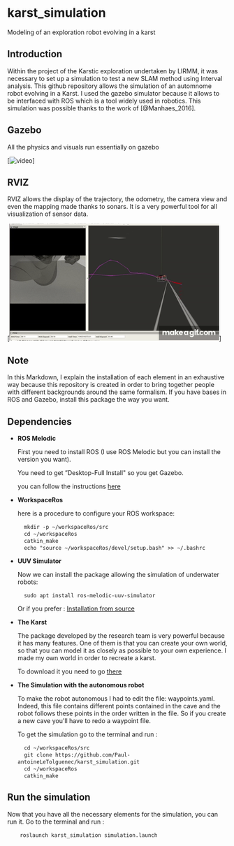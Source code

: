 # karst_simulation
Modeling of an exploration robot evolving in a karst

## Introduction
Within the project of the Karstic exploration undertaken by LIRMM, it was necessary to set up a simulation to test a new SLAM method using Interval analysis.
This github repository allows the simulation of an automnome robot evolving in a Karst.
I used the gazebo simulator because it allows to be interfaced with ROS which is a tool widely used in robotics.
This simulation was possible thanks to the work of [@Manhaes_2016].

## Gazebo 
All the physics and visuals run essentially on gazebo

[![video](https://github.com/Paul-antoineLeTolguenec/karst_simulation/blob/master/doc/video/simu_gazebo.gif)]

## RVIZ
RVIZ allows the display of the trajectory, the odometry, the camera view and even the mapping made thanks to sonars.
It is a very powerful tool for all visualization of sensor data.

[![video](https://github.com/Paul-antoineLeTolguenec/karst_simulation/blob/master/doc/video/simu_RVIZ.gif)]


## Note
In this Markdown, I explain the installation of each element in an exhaustive way because this repository is created in order to bring together people with different backgrounds around the same formalism.
If you have bases in ROS and Gazebo, install this package the way you want.

## Dependencies

* **ROS Melodic** 
  
    First you need to install ROS (I use ROS Melodic but you can install the version you want).

    You need to get ”Desktop-Full Install" so you get Gazebo.

    you can follow the instructions [here](http://wiki.ros.org/melodic/Installation/Ubuntu)

* **WorkspaceRos** 
  
    here is a procedure to configure your ROS workspace:

        mkdir -p ~/workspaceRos/src
        cd ~/workspaceRos
        catkin_make
        echo "source ~/workspaceRos/devel/setup.bash" >> ~/.bashrc

* **UUV Simulator** 

    Now we can install the package allowing the simulation of underwater robots:

        sudo apt install ros-melodic-uuv-simulator

    Or if you prefer : [Installation from source](https://uuvsimulator.github.io/installation/)

* **The Karst** 

    The package developed by the research team is very powerful because it has many features.
    One of them is that you can create your own world, so that you can model it as closely as possible to your own experience.
    I made my own world in order to recreate a karst.

    To download it you need to go [there](https://github.com/Paul-antoineLeTolguenec/uuv_cave_world) 

* **The Simulation with the autonomous robot**

    To make the robot autonomous I had to edit the file: waypoints.yaml.
    Indeed, this file contains different points contained in the cave and the robot follows these points in the order written in the file. So if you create a new cave you'll have to redo a waypoint file.

    To get the simulation go to the terminal and run :

        cd ~/workspaceRos/src
        git clone https://github.com/Paul-antoineLeTolguenec/karst_simulation.git
        cd ~/workspaceRos
        catkin_make

## Run the simulation
Now that you have all the necessary elements for the simulation, you can run it.
Go to the terminal and run :

        roslaunch karst_simulation simulation.launch



